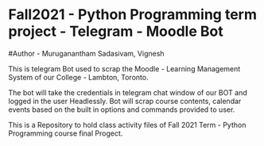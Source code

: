 # Fall2021 - Python Programming term project - Telegram - Moodle Bot
#Author - Muruganantham Sadasivam, Vignesh

This is telegram Bot used to scrap the Moodle - Learning Management System of our College - Lambton, Toronto.

The bot will take the credentials in telegram chat window of our BOT and logged in the user Headlessly. 
Bot will scrap course contents, calendar events based on the built in options and commands provided to user.

This is a Repository to hold class activity files of Fall 2021 Term - Python Programming course final Progect.
